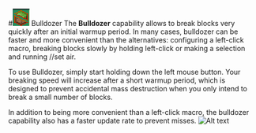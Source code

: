 #![Alt text](<Bulldozer icon.png>)  Bulldozer
The **Bulldozer** capability allows to break blocks very quickly after an initial warmup period. In many cases, bulldozer can be faster and more convenient than the alternatives: configuring a left-click macro, breaking blocks slowly by holding left-click or making a selection and running //set air.

To use Bulldozer, simply start holding down the left mouse button. Your breaking speed will increase after a short warmup period, which is designed to prevent accidental mass destruction when you only intend to break a small number of blocks.

In addition to being more convenient than a left-click macro, the bulldozer capability also has a faster update rate to prevent misses.
![Alt text](<Bulldozer .gif>)
